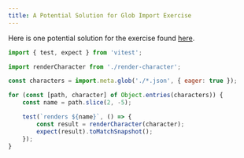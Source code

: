 ```yaml
---
title: A Potential Solution for Glob Import Exercise
---
```


Here is one potential solution for the exercise found [here](./glob-import.md).

```jsx
import { test, expect } from 'vitest';

import renderCharacter from './render-character';

const characters = import.meta.glob('./*.json', { eager: true });

for (const [path, character] of Object.entries(characters)) {
	const name = path.slice(2, -5);

	test(`renders ${name}`, () => {
		const result = renderCharacter(character);
		expect(result).toMatchSnapshot();
	});
}
```
